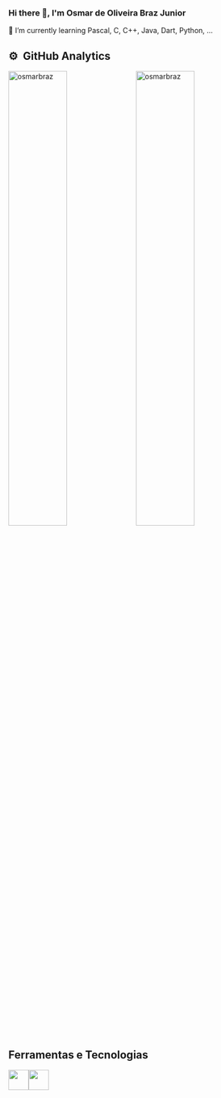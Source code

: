 ### Hi there 👋, I'm Osmar de Oliveira Braz Junior

🌱 I’m currently learning Pascal, C, C++, Java, Dart, Python, ...

<!--
**osmarbraz/osmarbraz** is a ✨ _special_ ✨ repository because its `README.md` (this file) appears on your GitHub profile.

Here are some ideas to get you started:

- 🔭 I’m currently working on ...
- 👯 I’m looking to collaborate on ...
- 🤔 I’m looking for help with ...
- 💬 Ask me about ...
- 📫 How to reach me: ...
- 😄 Pronouns: ...
- ⚡ Fun fact: ...
-->

## ⚙️ &nbsp;GitHub Analytics

<p >
    <img align="left" width="48%" src="https://github-readme-stats.vercel.app/api?username=osmarbraz&show_icons=true&locale=en&theme=dark" alt="osmarbraz" />
    &nbsp;
    <img align="rigth" width="48%" src="https://github-readme-stats.vercel.app/api/top-langs?username=osmarbraz&show_icons=true&locale=en&layout=compact&theme=dark"  alt="osmarbraz" />
</p>

&nbsp;

## Ferramentas e Tecnologias

<img src="https://cdn.jsdelivr.net/gh/devicons/devicon/icons/java/java-original-wordmark.svg" width="40" height="40"/><img src="https://cdn.jsdelivr.net/gh/devicons/devicon/icons/python/python-plain-wordmark.svg" width="40" height="40"/>
          

          


